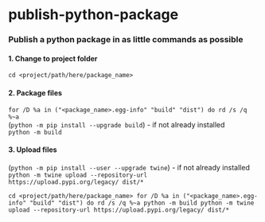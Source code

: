 # publish-python-package
### Publish a python package in as little commands as possible

#### 1. Change to project folder
`cd <project/path/here/package_name>`

#### 2. Package files
`for /D %a in ("<package_name>.egg-info" "build" "dist") do rd /s /q %~a`\
(`python -m pip install --upgrade build`) - if not already installed\
`python -m build`

#### 3. Upload files
(`python -m pip install --user --upgrade twine`) - if not already installed\
`python -m twine upload --repository-url https://upload.pypi.org/legacy/ dist/*`

`cd <project/path/here/package_name> for /D %a in ("<package_name>.egg-info" "build" "dist") do rd /s /q %~a python -m build python -m twine upload --repository-url https://upload.pypi.org/legacy/ dist/*`
